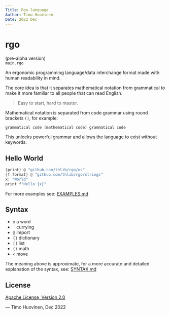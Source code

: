 ```yaml
---
Title: Rgo language
Author: Timo Huovinen
Date: 2022 Dec
---
```


# rgo
(pre-alpha version)  
`main.rgo`

An ergonomic programming language/data interchange format made with human readability in mind.

The core idea is that it separates mathematical notation from grammatical to make it more familiar to all people that can read English.

>Easy to start, hard to master.

Mathematical notation is separated from code grammar using round brackets `()`, for example:

```rgo
grammatical code (mathematical code) grammatical code 
```
This unlocks powerful grammar and allows the language to exist without keywords.

## Hello World

```rust
{print} @ "github.com/thlib/rgo/os"
{f format} @ "github.com/thlib/rgo/strings"
x: "World"
print f"Hello {x}"
```

For more examples see: [EXAMPLES.md](EXAMPLES.md)

## Syntax

* `x` a word
* ` ` currying
* `@` import
* `{}` dictionary
* `[]` list
* `()` math
* `<` move

The meaning above is approximate, for a more accurate and detailed explanation of the syntax, see: [SYNTAX.md](SYNTAX.md)

## License

[Apache License, Version 2.0](https://www.apache.org/licenses/LICENSE-2.0)


— Timo Huovinen, Dec 2022


